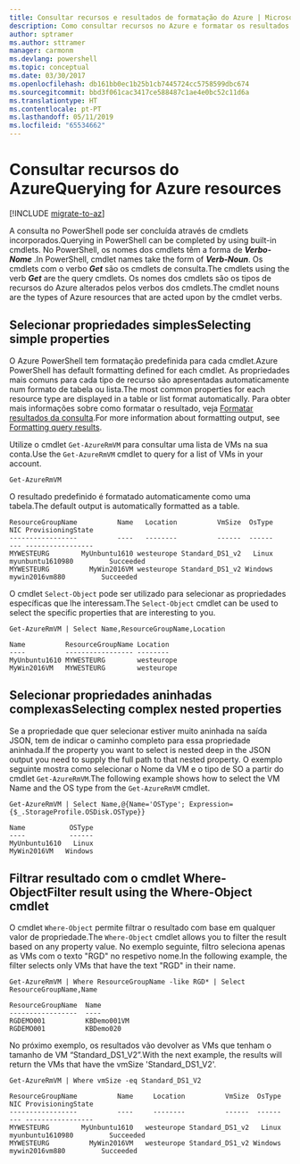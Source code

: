 ```yaml
---
title: Consultar recursos e resultados de formatação do Azure | Microsoft Docs
description: Como consultar recursos no Azure e formatar os resultados.
author: sptramer
ms.author: sttramer
manager: carmonm
ms.devlang: powershell
ms.topic: conceptual
ms.date: 03/30/2017
ms.openlocfilehash: db161bb0ec1b25b1cb7445724cc5758599dbc674
ms.sourcegitcommit: bbd3f061cac3417ce588487c1ae4e0bc52c11d6a
ms.translationtype: HT
ms.contentlocale: pt-PT
ms.lasthandoff: 05/11/2019
ms.locfileid: "65534662"
---
```

# <a name="querying-for-azure-resources"></a><span data-ttu-id="01fea-103">Consultar recursos do Azure</span><span class="sxs-lookup"><span data-stu-id="01fea-103">Querying for Azure resources</span></span>

[!INCLUDE [migrate-to-az](../includes/migrate-to-az.md)]

<span data-ttu-id="01fea-104">A consulta no PowerShell pode ser concluída através de cmdlets incorporados.</span><span class="sxs-lookup"><span data-stu-id="01fea-104">Querying in PowerShell can be completed by using built-in cmdlets.</span></span> <span data-ttu-id="01fea-105">No PowerShell, os nomes dos cmdlets têm a forma de  **_Verbo-Nome_** .</span><span class="sxs-lookup"><span data-stu-id="01fea-105">In PowerShell, cmdlet names take the form of **_Verb-Noun_**.</span></span> <span data-ttu-id="01fea-106">Os cmdlets com o verbo **_Get_** são os cmdlets de consulta.</span><span class="sxs-lookup"><span data-stu-id="01fea-106">The cmdlets using the verb **_Get_** are the query cmdlets.</span></span> <span data-ttu-id="01fea-107">Os nomes dos cmdlets são os tipos de recursos do Azure alterados pelos verbos dos cmdlets.</span><span class="sxs-lookup"><span data-stu-id="01fea-107">The cmdlet nouns are the types of Azure resources that are acted upon by the cmdlet verbs.</span></span>

## <a name="selecting-simple-properties"></a><span data-ttu-id="01fea-108">Selecionar propriedades simples</span><span class="sxs-lookup"><span data-stu-id="01fea-108">Selecting simple properties</span></span>

<span data-ttu-id="01fea-109">O Azure PowerShell tem formatação predefinida para cada cmdlet.</span><span class="sxs-lookup"><span data-stu-id="01fea-109">Azure PowerShell has default formatting defined for each cmdlet.</span></span> <span data-ttu-id="01fea-110">As propriedades mais comuns para cada tipo de recurso são apresentadas automaticamente num formato de tabela ou lista.</span><span class="sxs-lookup"><span data-stu-id="01fea-110">The most common properties for each resource type are displayed in a table or list format automatically.</span></span> <span data-ttu-id="01fea-111">Para obter mais informações sobre como formatar o resultado, veja [Formatar resultados da consulta](formatting-output.md).</span><span class="sxs-lookup"><span data-stu-id="01fea-111">For more information about formatting output, see [Formatting query results](formatting-output.md).</span></span>

<span data-ttu-id="01fea-112">Utilize o cmdlet `Get-AzureRmVM` para consultar uma lista de VMs na sua conta.</span><span class="sxs-lookup"><span data-stu-id="01fea-112">Use the `Get-AzureRmVM` cmdlet to query for a list of VMs in your account.</span></span>

```powershell-interactive
Get-AzureRmVM
```

<span data-ttu-id="01fea-113">O resultado predefinido é formatado automaticamente como uma tabela.</span><span class="sxs-lookup"><span data-stu-id="01fea-113">The default output is automatically formatted as a table.</span></span>

```output
ResourceGroupName          Name   Location          VmSize  OsType              NIC ProvisioningState
-----------------          ----   --------          ------  ------              --- -----------------
MYWESTEURG        MyUnbuntu1610 westeurope Standard_DS1_v2   Linux myunbuntu1610980         Succeeded
MYWESTEURG          MyWin2016VM westeurope Standard_DS1_v2 Windows   mywin2016vm880         Succeeded
```

<span data-ttu-id="01fea-114">O cmdlet `Select-Object` pode ser utilizado para selecionar as propriedades específicas que lhe interessam.</span><span class="sxs-lookup"><span data-stu-id="01fea-114">The `Select-Object` cmdlet can be used to select the specific properties that are interesting to you.</span></span>

```powershell-interactive
Get-AzureRmVM | Select Name,ResourceGroupName,Location
```

```output
Name          ResourceGroupName Location
----          ----------------- --------
MyUnbuntu1610 MYWESTEURG        westeurope
MyWin2016VM   MYWESTEURG        westeurope
```

## <a name="selecting-complex-nested-properties"></a><span data-ttu-id="01fea-115">Selecionar propriedades aninhadas complexas</span><span class="sxs-lookup"><span data-stu-id="01fea-115">Selecting complex nested properties</span></span>

<span data-ttu-id="01fea-116">Se a propriedade que quer selecionar estiver muito aninhada na saída JSON, tem de indicar o caminho completo para essa propriedade aninhada.</span><span class="sxs-lookup"><span data-stu-id="01fea-116">If the property you want to select is nested deep in the JSON output you need to supply the full path to that nested property.</span></span> <span data-ttu-id="01fea-117">O exemplo seguinte mostra como selecionar o Nome da VM e o tipo de SO a partir do cmdlet `Get-AzureRmVM`.</span><span class="sxs-lookup"><span data-stu-id="01fea-117">The following example shows how to select the VM Name and the OS type from the `Get-AzureRmVM` cmdlet.</span></span>

```powershell-interactive
Get-AzureRmVM | Select Name,@{Name='OSType'; Expression={$_.StorageProfile.OSDisk.OSType}}
```

```output
Name           OSType
----           ------
MyUnbuntu1610   Linux
MyWin2016VM   Windows
```

## <a name="filter-result-using-the-where-object-cmdlet"></a><span data-ttu-id="01fea-118">Filtrar resultado com o cmdlet Where-Object</span><span class="sxs-lookup"><span data-stu-id="01fea-118">Filter result using the Where-Object cmdlet</span></span>

<span data-ttu-id="01fea-119">O cmdlet `Where-Object` permite filtrar o resultado com base em qualquer valor de propriedade.</span><span class="sxs-lookup"><span data-stu-id="01fea-119">The `Where-Object` cmdlet allows you to filter the result based on any property value.</span></span> <span data-ttu-id="01fea-120">No exemplo seguinte, filtro seleciona apenas as VMs com o texto "RGD" no respetivo nome.</span><span class="sxs-lookup"><span data-stu-id="01fea-120">In the following example, the filter selects only VMs that have the text "RGD" in their name.</span></span>

```powershell-interactive
Get-AzureRmVM | Where ResourceGroupName -like RGD* | Select ResourceGroupName,Name
```

```output
ResourceGroupName  Name
-----------------  ----
RGDEMO001          KBDemo001VM
RGDEMO001          KBDemo020
```

<span data-ttu-id="01fea-121">No próximo exemplo, os resultados vão devolver as VMs que tenham o tamanho de VM “Standard_DS1_V2”.</span><span class="sxs-lookup"><span data-stu-id="01fea-121">With the next example, the results will return the VMs that have the vmSize 'Standard_DS1_V2'.</span></span>

```powershell-interactive
Get-AzureRmVM | Where vmSize -eq Standard_DS1_V2
```

```output
ResourceGroupName          Name     Location          VmSize  OsType              NIC ProvisioningState
-----------------          ----     --------          ------  ------              --- -----------------
MYWESTEURG        MyUnbuntu1610   westeurope Standard_DS1_v2   Linux myunbuntu1610980         Succeeded
MYWESTEURG          MyWin2016VM   westeurope Standard_DS1_v2 Windows   mywin2016vm880         Succeeded
```
